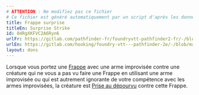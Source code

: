 ```yaml
---
# ATTENTION : Ne modifiez pas ce fichier
# Ce fichier est généré automatiquement par un script d'après les données du module Foundry VTT officiel et de sa traduction
title: Frappe surprise
titleEn: Surprise Strike
id: 04RgXKFVC2A6Ryn6
urlFr: https://gitlab.com/pathfinder-fr/foundryvtt-pathfinder2-fr/-/blob/master/data/feats/04RgXKFVC2A6Ryn6.htm
urlEn: https://gitlab.com/hooking/foundry-vtt---pathfinder-2e/-/blob/master/packs/data/feats.db/surprise-strike.json
layout: dons
---
```

Lorsque vous portez une [Frappe](../actions/frapper.html) avec une arme improvisée contre une créature qui ne vous a pas vu faire une Frappe en utilisant une arme improvisée ou qui est autrement ignorante de votre compétence avec les armes improvisées, la créature est [Prise au dépourvu](../conditions/pris-au-dépourvu.html) contre cette Frappe.
